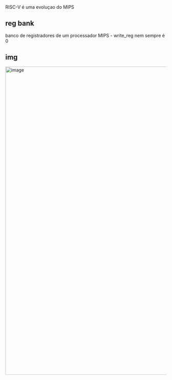 ## 
RISC-V é uma evoluçao do MIPS

## reg bank
banco de registradores de um processador
MIPS - write_reg nem sempre é 0

## img

<img width="964" alt="image" src="https://github.com/user-attachments/assets/3fd1bf19-2a72-4a78-850e-d75cb11c6bc5" />
